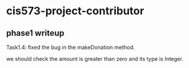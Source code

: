 # cis573-project-contributor

## phase1 writeup
Task1.4: fixed the bug in the makeDonation method.

we should check the amount is greater than zero and its type is Integer.

